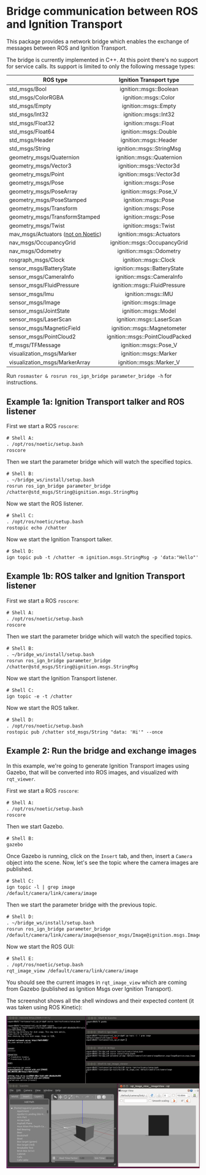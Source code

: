 # Bridge communication between ROS and Ignition Transport

This package provides a network bridge which enables the exchange of messages
between ROS and Ignition Transport.

The bridge is currently implemented in C++. At this point there's no support for
service calls. Its support is limited to only the following message types:

| ROS type                       | Ignition Transport type          |
|--------------------------------|:--------------------------------:|
| std_msgs/Bool                  | ignition::msgs::Boolean          |
| std_msgs/ColorRGBA             | ignition::msgs::Color            |
| std_msgs/Empty                 | ignition::msgs::Empty            |
| std_msgs/Int32                 | ignition::msgs::Int32            |
| std_msgs/Float32               | ignition::msgs::Float            |
| std_msgs/Float64               | ignition::msgs::Double           |
| std_msgs/Header                | ignition::msgs::Header           |
| std_msgs/String                | ignition::msgs::StringMsg        |
| geometry_msgs/Quaternion       | ignition::msgs::Quaternion       |
| geometry_msgs/Vector3          | ignition::msgs::Vector3d         |
| geometry_msgs/Point            | ignition::msgs::Vector3d         |
| geometry_msgs/Pose             | ignition::msgs::Pose             |
| geometry_msgs/PoseArray        | ignition::msgs::Pose_V           |
| geometry_msgs/PoseStamped      | ignition::msgs::Pose             |
| geometry_msgs/Transform        | ignition::msgs::Pose             |
| geometry_msgs/TransformStamped | ignition::msgs::Pose             |
| geometry_msgs/Twist            | ignition::msgs::Twist            |
| mav_msgs/Actuators ([not on Noetic](https://github.com/ethz-asl/mav_comm/issues/86)) | ignition::msgs::Actuators        |
| nav_msgs/OccupancyGrid         | ignition::msgs::OccupancyGrid    |
| nav_msgs/Odometry              | ignition::msgs::Odometry         |
| rosgraph_msgs/Clock            | ignition::msgs::Clock            |
| sensor_msgs/BatteryState       | ignition::msgs::BatteryState     |
| sensor_msgs/CameraInfo         | ignition::msgs::CameraInfo       |
| sensor_msgs/FluidPressure      | ignition::msgs::FluidPressure    |
| sensor_msgs/Imu                | ignition::msgs::IMU              |
| sensor_msgs/Image              | ignition::msgs::Image            |
| sensor_msgs/JointState         | ignition::msgs::Model            |
| sensor_msgs/LaserScan          | ignition::msgs::LaserScan        |
| sensor_msgs/MagneticField      | ignition::msgs::Magnetometer     |
| sensor_msgs/PointCloud2        | ignition::msgs::PointCloudPacked |
| tf_msgs/TFMessage              | ignition::msgs::Pose_V           |
| visualization_msgs/Marker      | ignition::msgs::Marker           |
| visualization_msgs/MarkerArray | ignition::msgs::Marker_V         |

Run `rosmaster & rosrun ros_ign_bridge parameter_bridge -h` for instructions.

## Example 1a: Ignition Transport talker and ROS listener

First we start a ROS `roscore`:

```
# Shell A:
. /opt/ros/noetic/setup.bash
roscore
```

Then we start the parameter bridge which will watch the specified topics.

```
# Shell B:
. ~/bridge_ws/install/setup.bash
rosrun ros_ign_bridge parameter_bridge /chatter@std_msgs/String@ignition.msgs.StringMsg
```

Now we start the ROS listener.

```
# Shell C:
. /opt/ros/noetic/setup.bash
rostopic echo /chatter
```

Now we start the Ignition Transport talker.

```
# Shell D:
ign topic pub -t /chatter -m ignition.msgs.StringMsg -p 'data:"Hello"'
```

## Example 1b: ROS talker and Ignition Transport listener

First we start a ROS `roscore`:

```
# Shell A:
. /opt/ros/noetic/setup.bash
roscore
```

Then we start the parameter bridge which will watch the specified topics.

```
# Shell B:
. ~/bridge_ws/install/setup.bash
rosrun ros_ign_bridge parameter_bridge /chatter@std_msgs/String@ignition.msgs.StringMsg
```

Now we start the Ignition Transport listener.

```
# Shell C:
ign topic -e -t /chatter
```

Now we start the ROS talker.

```
# Shell D:
. /opt/ros/noetic/setup.bash
rostopic pub /chatter std_msgs/String "data: 'Hi'" --once
```

## Example 2: Run the bridge and exchange images

In this example, we're going to generate Ignition Transport images using Gazebo,
that will be converted into ROS images, and visualized with `rqt_viewer`.

First we start a ROS `roscore`:

```
# Shell A:
. /opt/ros/noetic/setup.bash
roscore
```

Then we start Gazebo.

```
# Shell B:
gazebo
```

Once Gazebo is running, click on the `Insert` tab, and then, insert a `Camera`
object into the scene. Now, let's see the topic where the camera images are
published.

```
# Shell C:
ign topic -l | grep image
/default/camera/link/camera/image
```

Then we start the parameter bridge with the previous topic.

```
# Shell D:
. ~/bridge_ws/install/setup.bash
rosrun ros_ign_bridge parameter_bridge /default/camera/link/camera/image@sensor_msgs/Image@ignition.msgs.Image
```

Now we start the ROS GUI:

```
# Shell E:
. /opt/ros/noetic/setup.bash
rqt_image_view /default/camera/link/camera/image
```

You should see the current images in `rqt_image_view` which are coming from
Gazebo (published as Ignition Msgs over Ignition Transport).

The screenshot shows all the shell windows and their expected content
(it was taken using ROS Kinetic):

![Ignition Transport images and ROS rqt](images/bridge_image_exchange.png)
